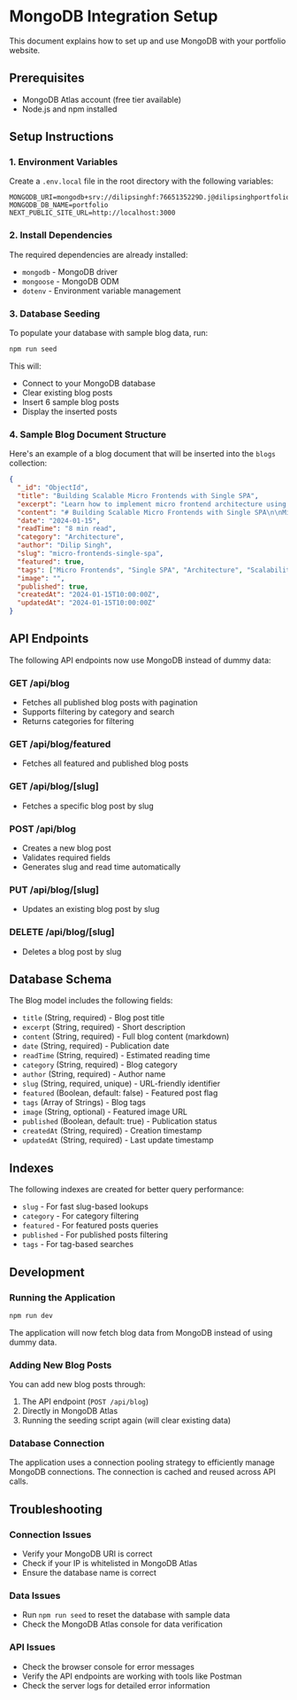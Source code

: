 # MongoDB Integration Setup

This document explains how to set up and use MongoDB with your portfolio website.

## Prerequisites

- MongoDB Atlas account (free tier available)
- Node.js and npm installed

## Setup Instructions

### 1. Environment Variables

Create a `.env.local` file in the root directory with the following variables:

```env
MONGODB_URI=mongodb+srv://dilipsinghf:7665135229D.j@dilipsinghportfoliogith.7b9a6iw.mongodb.net/
MONGODB_DB_NAME=portfolio
NEXT_PUBLIC_SITE_URL=http://localhost:3000
```

### 2. Install Dependencies

The required dependencies are already installed:
- `mongodb` - MongoDB driver
- `mongoose` - MongoDB ODM
- `dotenv` - Environment variable management

### 3. Database Seeding

To populate your database with sample blog data, run:

```bash
npm run seed
```

This will:
- Connect to your MongoDB database
- Clear existing blog posts
- Insert 6 sample blog posts
- Display the inserted posts

### 4. Sample Blog Document Structure

Here's an example of a blog document that will be inserted into the `blogs` collection:

```json
{
  "_id": "ObjectId",
  "title": "Building Scalable Micro Frontends with Single SPA",
  "excerpt": "Learn how to implement micro frontend architecture using Single SPA for better scalability and team collaboration.",
  "content": "# Building Scalable Micro Frontends with Single SPA\n\nMicro frontends have become increasingly popular...",
  "date": "2024-01-15",
  "readTime": "8 min read",
  "category": "Architecture",
  "author": "Dilip Singh",
  "slug": "micro-frontends-single-spa",
  "featured": true,
  "tags": ["Micro Frontends", "Single SPA", "Architecture", "Scalability"],
  "image": "",
  "published": true,
  "createdAt": "2024-01-15T10:00:00Z",
  "updatedAt": "2024-01-15T10:00:00Z"
}
```

## API Endpoints

The following API endpoints now use MongoDB instead of dummy data:

### GET /api/blog
- Fetches all published blog posts with pagination
- Supports filtering by category and search
- Returns categories for filtering

### GET /api/blog/featured
- Fetches all featured and published blog posts

### GET /api/blog/[slug]
- Fetches a specific blog post by slug

### POST /api/blog
- Creates a new blog post
- Validates required fields
- Generates slug and read time automatically

### PUT /api/blog/[slug]
- Updates an existing blog post by slug

### DELETE /api/blog/[slug]
- Deletes a blog post by slug

## Database Schema

The Blog model includes the following fields:

- `title` (String, required) - Blog post title
- `excerpt` (String, required) - Short description
- `content` (String, required) - Full blog content (markdown)
- `date` (String, required) - Publication date
- `readTime` (String, required) - Estimated reading time
- `category` (String, required) - Blog category
- `author` (String, required) - Author name
- `slug` (String, required, unique) - URL-friendly identifier
- `featured` (Boolean, default: false) - Featured post flag
- `tags` (Array of Strings) - Blog tags
- `image` (String, optional) - Featured image URL
- `published` (Boolean, default: true) - Publication status
- `createdAt` (String, required) - Creation timestamp
- `updatedAt` (String, required) - Last update timestamp

## Indexes

The following indexes are created for better query performance:
- `slug` - For fast slug-based lookups
- `category` - For category filtering
- `featured` - For featured posts queries
- `published` - For published posts filtering
- `tags` - For tag-based searches

## Development

### Running the Application

```bash
npm run dev
```

The application will now fetch blog data from MongoDB instead of using dummy data.

### Adding New Blog Posts

You can add new blog posts through:
1. The API endpoint (`POST /api/blog`)
2. Directly in MongoDB Atlas
3. Running the seeding script again (will clear existing data)

### Database Connection

The application uses a connection pooling strategy to efficiently manage MongoDB connections. The connection is cached and reused across API calls.

## Troubleshooting

### Connection Issues
- Verify your MongoDB URI is correct
- Check if your IP is whitelisted in MongoDB Atlas
- Ensure the database name is correct

### Data Issues
- Run `npm run seed` to reset the database with sample data
- Check the MongoDB Atlas console for data verification

### API Issues
- Check the browser console for error messages
- Verify the API endpoints are working with tools like Postman
- Check the server logs for detailed error information
